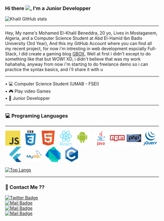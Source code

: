 ### Hi there <img src="https://raw.githubusercontent.com/MartinHeinz/MartinHeinz/master/wave.gif" width="30px">, I'm a Junior Developper

![Khalil GitHub stats](https://github-readme-stats.vercel.app/api?username=khalil227&show_icons=true&theme=gotham)


<hr/>

Hey, My name's Mohamed El-Khalil Beneddra, 20 yo, Lives in Mostaganem, Algeria, and a Computer Science Student at Abd El-Hamid Ibn Badis University (3rd Year), And this my GitHub Account where you can find all my recent project, for now i'm intresting in web development espcially Full-Stack, I did create a gaming blog <a href="https://github.com/khalil227/GBOX_Gaming_Blog">GBOX</a>, Well at first i didn't except to do something like that but WOW! XD, i didn't believe that was my work hahahaha, 
anyway from now i'm starting to do freelance demo so i can practice the syntax basics, and i'll share it with u

<hr/>

  • 💻  Computer Science Student (UMAB - FSEI) <br/>
  • 🎮  Play video Games <br/>
  • 💎  Junior Developper <br/>

<hr/>

### 💻 Programing Languages
<hr/>

<img src="https://github.com/devicons/devicon/blob/master/icons/javascript/javascript-original.svg" alt="Css Logo" with="50" height="50"/> &nbsp;<img src="https://github.com/devicons/devicon/blob/master/icons/css3/css3-original-wordmark.svg" alt="JavaScript Logo" with="50" height="50"/> &nbsp;<img src="https://github.com/devicons/devicon/blob/master/icons/html5/html5-original.svg" alt="Hmtl Logo" with="50" height="50"/> &nbsp;<img src="https://github.com/devicons/devicon/blob/master/icons/react/react-original-wordmark.svg" alt="React Logo" with="50" height="50"/>&nbsp;<img src="https://github.com/devicons/devicon/blob/master/icons/android/android-original-wordmark.svg" alt="android Logo" with="50" height="50"/> &nbsp; <img src="https://github.com/devicons/devicon/blob/master/icons/java/java-original-wordmark.svg" alt="Java Logo" with="50" height="50"/>&nbsp;<img src="https://github.com/devicons/devicon/blob/master/icons/npm/npm-original-wordmark.svg" alt="npm Logo" with="50" height="50"/>&nbsp;<img src="https://github.com/devicons/devicon/blob/master/icons/php/php-original.svg" alt="php Logo" with="50" height="50"/>&nbsp;<img src="https://github.com/devicons/devicon/blob/master/icons/jquery/jquery-plain-wordmark.svg" alt="php Logo" with="50" height="50"/> &nbsp;
<img src="https://github.com/devicons/devicon/blob/master/icons/flutter/flutter-original.svg" alt="php Logo" with="50" height="50"/> &nbsp;
<img src="https://github.com/devicons/devicon/blob/master/icons/mysql/mysql-original-wordmark.svg" alt="php Logo" with="50" height="50"/> &nbsp;
<img src="https://github.com/devicons/devicon/blob/master/icons/dart/dart-original.svg" alt="php Logo" with="50" height="50"/> &nbsp;
<img src="https://github.com/devicons/devicon/blob/master/icons/c/c-original.svg" alt="php Logo" with="50" height="50"/> &nbsp;


[![Top Langs](https://github-readme-stats.vercel.app/api/top-langs/?username=khalil227&theme=gotham&layout=compact)](https://github.com/anuraghazra/github-readme-stats)


<hr/>

### 📩 Contact Me ??

[![Twitter Badge](https://img.shields.io/badge/-@ElBeneddra-1ca0f1?style=flat&labelColor=1ca0f1&logo=twitter&logoColor=white&link=https://twitter.com/ElBeneddra)](https://twitter.com/ElBeneddra) <br/>
[![Mail Badge](https://img.shields.io/badge/-@khalilbnd.exe-e84393?style=flat&labelColor=e84392&logo=instagram&logoColor=white)](https://www.instagram.com/khalilbnd.exe/) <br/>
[![Mail Badge](https://img.shields.io/badge/-@khalilbnd.exe-2374e1?style=flat&labelColor=2374e1&logo=facebook&logoColor=white)](https://www.facebook.com/kbeneddra/) <br/>
[![Mail Badge](https://img.shields.io/badge/-beneddrakhalil@gmail.com-c0392b?style=flat&labelColor=c0392b&logo=gmail&logoColor=white)](mailto:beneddrakhalil@gmail.com) <br/>



<!--
**khalil227/khalil227** is a ✨ _special_ ✨ repository because its `README.md` (this file) appears on your GitHub profile.

Here are some ideas to get you started:

- 🔭 I’m currently working on ...
- 🌱 I’m currently learning ...
- 👯 I’m looking to collaborate on ...
- 🤔 I’m looking for help with ...
- 💬 Ask me about ...
- 📫 How to reach me: ...
- 😄 Pronouns: ...
- ⚡ Fun fact: ...
-->




